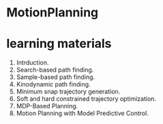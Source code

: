 # MotionPlanning
# learning materials
1. Intrduction.
2. Search-based path finding.
3. Sample-based path finding.
4. Kinodynamic path finding.
5. Minimum snap trajectory generation.
6. Soft and hard constrained trajectory optimization.
7. MDP-Based Planning.
8. Motion Planning with Model Predictive Control.
